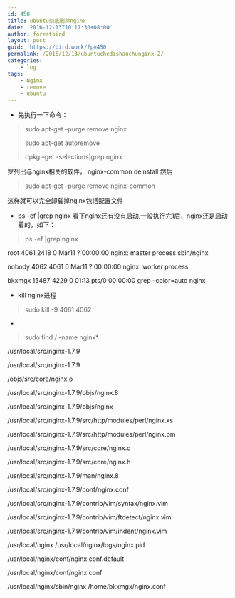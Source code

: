 ```yaml
---
id: 450
title: ubuntu彻底删除nginx
date: '2016-12-13T10:17:30+08:00'
author: forestbird
layout: post
guid: 'https://bird.work/?p=450'
permalink: /2016/12/13/ubuntuchedishanchunginx-2/
categories:
    - log
tags:
    - Nginx
    - remove
    - ubuntu
---
```


- 先执行一下命令：

> sudo apt-get –purge remove nginx
> 
> sudo apt-get autoremove
> 
> dpkg –get -selections|grep nginx

罗列出与nginx相关的软件， nginx-common deinstall 然后

> sudo apt-get –purge remove nginx-common

这样就可以完全卸载掉nginx包括配置文件

- ps -ef |grep nginx 看下nginx还有没有启动,一般执行完1后，nginx还是启动着的，如下：

> ps -ef |grep nginx

root 4061 2418 0 Mar11 ? 00:00:00 nginx: master process sbin/nginx

nobody 4062 4061 0 Mar11 ? 00:00:00 nginx: worker process

bkxmgx 15487 4229 0 01:13 pts/0 00:00:00 grep –color=auto nginx

- kill nginx进程

> sudo kill -9 4061 4062

- 

> sudo find / -name nginx\*

/usr/local/src/nginx-1.7.9

/usr/local/src/nginx-1.7.9

/objs/src/core/nginx.o

/usr/local/src/nginx-1.7.9/objs/nginx.8

/usr/local/src/nginx-1.7.9/objs/nginx

/usr/local/src/nginx-1.7.9/src/http/modules/perl/nginx.xs

/usr/local/src/nginx-1.7.9/src/http/modules/perl/nginx.pm

/usr/local/src/nginx-1.7.9/src/core/nginx.c

/usr/local/src/nginx-1.7.9/src/core/nginx.h

/usr/local/src/nginx-1.7.9/man/nginx.8

/usr/local/src/nginx-1.7.9/conf/nginx.conf

/usr/local/src/nginx-1.7.9/contrib/vim/syntax/nginx.vim

/usr/local/src/nginx-1.7.9/contrib/vim/ftdetect/nginx.vim

/usr/local/src/nginx-1.7.9/contrib/vim/indent/nginx.vim

/usr/local/nginx /usr/local/nginx/logs/nginx.pid

/usr/local/nginx/conf/nginx.conf.default

/usr/local/nginx/conf/nginx.conf

/usr/local/nginx/sbin/nginx /home/bkxmgx/nginx.conf